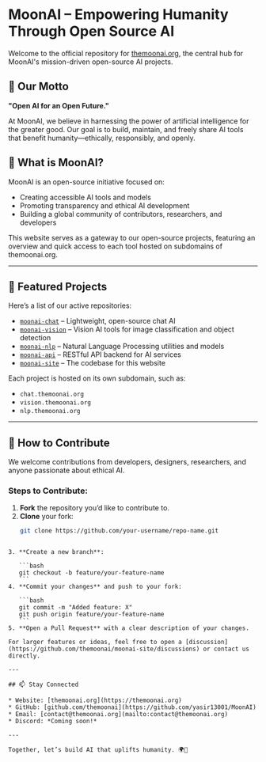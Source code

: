 # MoonAI – Empowering Humanity Through Open Source AI

Welcome to the official repository for [themoonai.org](https://yasir13001.github.io/MoonAI_Website/), the central hub for MoonAI's mission-driven open-source AI projects.

## 🌙 Our Motto
**"Open AI for an Open Future."**

At MoonAI, we believe in harnessing the power of artificial intelligence for the greater good. Our goal is to build, maintain, and freely share AI tools that benefit humanity—ethically, responsibly, and openly.

## 🚀 What is MoonAI?

MoonAI is an open-source initiative focused on:
- Creating accessible AI tools and models
- Promoting transparency and ethical AI development
- Building a global community of contributors, researchers, and developers

This website serves as a gateway to our open-source projects, featuring an overview and quick access to each tool hosted on subdomains of themoonai.org.

---

## 🧠 Featured Projects

Here’s a list of our active repositories:

- [`moonai-chat`](https://github.com/themoonai/moonai-chat) – Lightweight, open-source chat AI
- [`moonai-vision`](https://github.com/themoonai/moonai-vision) – Vision AI tools for image classification and object detection
- [`moonai-nlp`](https://github.com/themoonai/moonai-nlp) – Natural Language Processing utilities and models
- [`moonai-api`](https://github.com/themoonai/moonai-api) – RESTful API backend for AI services
- [`moonai-site`](https://github.com/themoonai/moonai-site) – The codebase for this website

Each project is hosted on its own subdomain, such as:
- `chat.themoonai.org`
- `vision.themoonai.org`
- `nlp.themoonai.org`

---


## 🤝 How to Contribute

We welcome contributions from developers, designers, researchers, and anyone passionate about ethical AI.

### Steps to Contribute:

1. **Fork** the repository you’d like to contribute to.
2. **Clone** your fork:
   ```bash
   git clone https://github.com/your-username/repo-name.git
````

3. **Create a new branch**:

   ```bash
   git checkout -b feature/your-feature-name
   ```
4. **Commit your changes** and push to your fork:

   ```bash
   git commit -m "Added feature: X"
   git push origin feature/your-feature-name
   ```
5. **Open a Pull Request** with a clear description of your changes.

For larger features or ideas, feel free to open a [discussion](https://github.com/themoonai/moonai-site/discussions) or contact us directly.

---

## 📫 Stay Connected

* Website: [themoonai.org](https://themoonai.org)
* GitHub: [github.com/themoonai](https://github.com/yasir13001/MoonAI)
* Email: [contact@themoonai.org](mailto:contact@themoonai.org)
* Discord: *Coming soon!*

---

Together, let’s build AI that uplifts humanity. 🌍🚀

